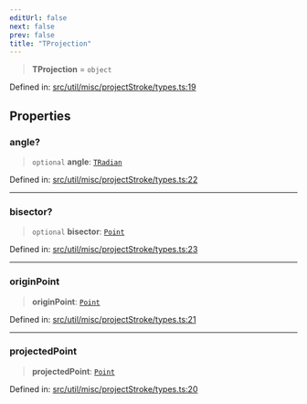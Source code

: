 ```yaml
---
editUrl: false
next: false
prev: false
title: "TProjection"
---
```


> **TProjection** = `object`

Defined in: [src/util/misc/projectStroke/types.ts:19](https://github.com/fabricjs/fabric.js/blob/e114448a1bce9b68a3e1bba337bc0c83a35c1aa5/src/util/misc/projectStroke/types.ts#L19)

## Properties

### angle?

> `optional` **angle**: [`TRadian`](/api/type-aliases/tradian/)

Defined in: [src/util/misc/projectStroke/types.ts:22](https://github.com/fabricjs/fabric.js/blob/e114448a1bce9b68a3e1bba337bc0c83a35c1aa5/src/util/misc/projectStroke/types.ts#L22)

***

### bisector?

> `optional` **bisector**: [`Point`](/api/classes/point/)

Defined in: [src/util/misc/projectStroke/types.ts:23](https://github.com/fabricjs/fabric.js/blob/e114448a1bce9b68a3e1bba337bc0c83a35c1aa5/src/util/misc/projectStroke/types.ts#L23)

***

### originPoint

> **originPoint**: [`Point`](/api/classes/point/)

Defined in: [src/util/misc/projectStroke/types.ts:21](https://github.com/fabricjs/fabric.js/blob/e114448a1bce9b68a3e1bba337bc0c83a35c1aa5/src/util/misc/projectStroke/types.ts#L21)

***

### projectedPoint

> **projectedPoint**: [`Point`](/api/classes/point/)

Defined in: [src/util/misc/projectStroke/types.ts:20](https://github.com/fabricjs/fabric.js/blob/e114448a1bce9b68a3e1bba337bc0c83a35c1aa5/src/util/misc/projectStroke/types.ts#L20)
